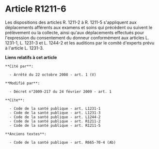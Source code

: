 # Article R1211-6

Les dispositions des articles R. 1211-2 à R. 1211-5 s'appliquent aux déplacements afférents aux examens et soins qui
précèdent ou suivent le prélèvement ou la collecte, ainsi qu'aux déplacements effectués pour l'expression du consentement du
donneur conformément aux articles L. 1231-1, L. 1231-3 et L. 1244-2 et les auditions par le comité d'experts prévu à
l'article L. 1231-3.

**Liens relatifs à cet article**

	**Cité par**:

	  - Arrêté du 22 octobre 2008 - art. 1 (V)

	**Modifié par**:

	  - Décret n°2009-217 du 24 février 2009 - art. 1

	**Cite**:

	  - Code de la santé publique - art. L1231-1
	  - Code de la santé publique - art. L1231-3
	  - Code de la santé publique - art. L1244-2
	  - Code de la santé publique - art. R1211-2
	  - Code de la santé publique - art. R1211-5

	**Anciens textes**:

	  - Code de la santé publique - art. R665-70-4 (Ab)
